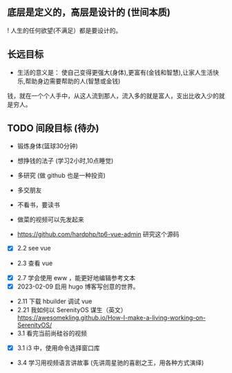 
## 底层是定义的，高层是设计的 (世间本质)
! 人生的任何欲望(不满足）都是要设计的。

## 长远目标
- 生活的意义是： 使自己变得更强大(身体),更富有(金钱和智慧),让家人生活快乐,帮助身边需要帮助的人(智慧或金钱) 

钱，就在一个个人手中，从这人流到那人，流入多的就是富人，支出比收入少的就是穷人。

## TODO 间段目标 (待办)

- 锻炼身体(篮球30分钟)
- 想挣钱的法子 (学习2小时,10点睡觉)
- 多研究 (做 github 也是一种投资)
- 多交朋友
- 不看书，要读书

- 做菜的视频可以先发起来
- https://github.com/hardphp/tp6-vue-admin 研究这个源码

- [x] 2.2 see vue
- 2.3 查看 vue
- [x] 2.7 学会使用 eww ，能更好地编辑参考文本
- [x] 2023-02-09 启用 hugo 博客写创意的世界。
- 2.11 下载 hbuilder 调试 vue
- 2.21 我如何以 SerenityOS 谋生（英文） https://awesomekling.github.io/How-I-make-a-living-working-on-SerenityOS/
- 3.1 看完当前尚硅谷的视频
- [X] 3.1 i3 中，使用命令选择窗口库
- 3.4 学习用视频语言讲故事 (先讲周星驰的喜剧之王，用各种方式演绎)
